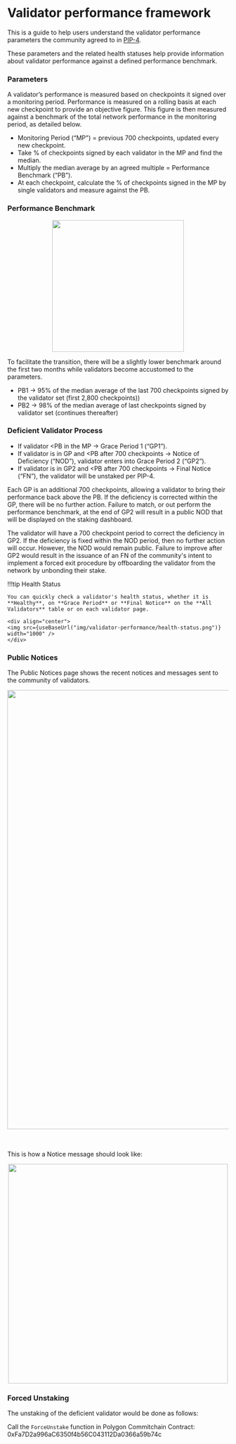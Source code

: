 
# Validator performance framework

This is a guide to help users understand the validator performance parameters the community agreed to in [PIP-4](https://snapshot.org/#/polygonvalidators.eth/proposal/0x1e9d79b6406870ebd0b66ac256b59012f97f3f4d652052681c6fb1077e251804).

These parameters and the related health statuses help provide information about validator performance against a defined performance benchmark.


### Parameters

A validator’s performance is measured based on checkpoints it signed over a monitoring period. Performance is measured on a rolling basis at each new checkpoint to provide an objective figure. This figure is then measured against a benchmark of the total network performance in the monitoring period, as detailed below.

* Monitoring Period (“MP") = previous 700 checkpoints, updated every new checkpoint.
* Take % of checkpoints signed by each validator in the MP and find the median.
* Multiply the median average by an agreed multiple = Performance Benchmark (“PB”).
* At each checkpoint, calculate the % of checkpoints signed in the MP by single validators and measure against the PB.

### Performance Benchmark

<div align="center">
  <img src={useBaseUrl("img/validator-performance/performance-benchmark.png")}  width="300" />
</div>

To facilitate the transition, there will be a slightly lower benchmark around the first two months while validators become accustomed to the parameters.

* PB1 → 95% of the median average of the last 700 checkpoints signed by the validator set (first 2,800 checkpoints))
* PB2 → 98% of the median average of last checkpoints signed by validator set (continues thereafter)

### Deficient Validator Process

* If validator <PB in the MP → Grace Period 1 (“GP1”).
* If validator is in GP and <PB after 700 checkpoints → Notice of Deficiency (“NOD”), validator enters into Grace Period 2 (“GP2”).
* If validator is in GP2 and <PB after 700 checkpoints → Final Notice (“FN”), the validator will be unstaked per PIP-4.

Each GP is an additional 700 checkpoints, allowing a validator to bring their performance back above the PB. If the deficiency is corrected within the GP, there will be no further action. Failure to match, or out perform the performance benchmark, at the end of GP2 will result in a public NOD that will be displayed on the staking dashboard.

The validator will have a 700 checkpoint period to correct the deficiency in GP2. If the deficiency is fixed within the NOD period, then no further action will occur. However, the NOD would remain public. Failure to improve after GP2 would result in the issuance of an FN of the community's intent to implement a forced exit procedure by offboarding the validator from the network by unbonding their stake.

!!!tip
    Health Status

    You can quickly check a validator's health status, whether it is **Healthy**, on **Grace Period** or **Final Notice** on the **All Validators** table or on each validator page.

    <div align="center">
    <img src={useBaseUrl("img/validator-performance/health-status.png")}  width="1000" />
    </div>


### Public Notices

The Public Notices page shows the recent notices and messages sent to the community of validators.

<div align="center">
  <img src={useBaseUrl("img/validator-performance/public-notices.png")}  width="1000" />
</div>
<br></br>

This is how a Notice message should look like:

<div align="center">
  <img src={useBaseUrl("img/validator-performance/notice.png")}  width="500" />
</div>

### Forced Unstaking

The unstaking of the deficient validator would be done as follows:

Call the `ForceUnstake` function in Polygon Commitchain Contract: 0xFa7D2a996aC6350f4b56C043112Da0366a59b74c
